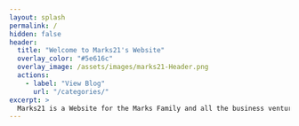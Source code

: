 ```yaml
---
layout: splash
permalink: /
hidden: false
header:
  title: "Welcome to Marks21's Website"
  overlay_color: "#5e616c"
  overlay_image: /assets/images/marks21-Header.png
  actions:
    - label: "View Blog"
      url: "/categories/"
excerpt: >
  Marks21 is a Website for the Marks Family and all the business ventures ran by the marks family. 
---
```

